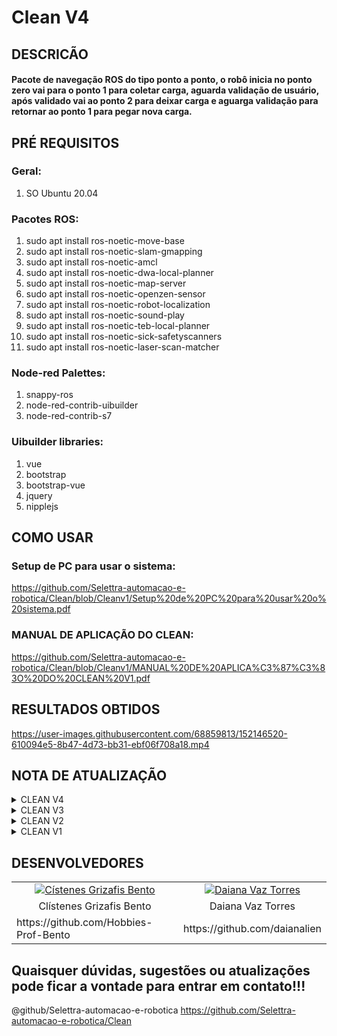 # Clean V4

## DESCRICÃO
#### Pacote de navegação ROS do tipo ponto a ponto, o robô inicia no ponto zero vai para o ponto 1 para coletar carga, aguarda validação de usuário, após validado vai ao ponto 2 para deixar carga e aguarga validação para retornar ao ponto 1 para pegar nova carga.

## PRÉ REQUISITOS

### Geral:
1. SO Ubuntu 20.04

### Pacotes ROS:
1. sudo apt install ros-noetic-move-base
2. sudo apt install ros-noetic-slam-gmapping
3. sudo apt install ros-noetic-amcl
4. sudo apt install ros-noetic-dwa-local-planner
5. sudo apt install ros-noetic-map-server
6. sudo apt install ros-noetic-openzen-sensor
7. sudo apt install ros-noetic-robot-localization
8. sudo apt install ros-noetic-sound-play
9. sudo apt install ros-noetic-teb-local-planner
10. sudo apt install ros-noetic-sick-safetyscanners
11. sudo apt install ros-noetic-laser-scan-matcher


### Node-red Palettes:
1. snappy-ros
2. node-red-contrib-uibuilder
3. node-red-contrib-s7 

### Uibuilder libraries:
1. vue
2. bootstrap
3. bootstrap-vue
4. jquery
5. nipplejs

## COMO USAR

### Setup de PC para usar o sistema:

https://github.com/Selettra-automacao-e-robotica/Clean/blob/Cleanv1/Setup%20de%20PC%20para%20usar%20o%20sistema.pdf

### MANUAL DE APLICAÇÃO DO CLEAN:

https://github.com/Selettra-automacao-e-robotica/Clean/blob/Cleanv1/MANUAL%20DE%20APLICA%C3%87%C3%83O%20DO%20CLEAN%20V1.pdf

## RESULTADOS OBTIDOS

https://user-images.githubusercontent.com/68859813/152146520-610094e5-8b47-4d73-bb31-ebf06f708a18.mp4

## NOTA DE ATUALIZAÇÃO

<details><summary>CLEAN V4</summary>
  
<ul>

<li> 
  
<details><summary>Interface de usuário</summary>

<h2>Adição de feedback de status:</h2>
  
 <h3>Mobile</h3>
  
  ![giffycanvas (11)](https://user-images.githubusercontent.com/72092263/151812344-1c309620-8690-4277-a6c7-5f26130f8926.gif)


  Os outros status são:
  
 - ![C4C4C4](https://user-images.githubusercontent.com/72092263/150834277-5256d399-f94d-4965-9480-547421884d6b.png) Ocupado;
     
 - ![00ffff](https://user-images.githubusercontent.com/72092263/150833504-dd91c3ff-37f4-4a44-9e26-a075ee5e61b6.png) Disponível;

 - ![35F950](https://user-images.githubusercontent.com/72092263/150834036-ce34759c-9d25-48e5-b497-03717b1b4faa.png) Modo manual;
  
 - ![7f00ff](https://user-images.githubusercontent.com/72092263/150833241-fb4ccb08-5f72-4519-99b2-5244171cc106.png) Em gravação;
 
 -  ![ff0000](https://user-images.githubusercontent.com/72092263/151424795-dfc533b8-f9f8-4fe0-91da-165cd81e0be8.png) Falha
    
<h3>Tablet</h3>
  
 ![giffycanvas (12)](https://user-images.githubusercontent.com/72092263/151812735-ab02bb28-b934-4dcf-b694-2528a5275034.gif)



  Os outros status são:
  
 - ![C4C4C4](https://user-images.githubusercontent.com/72092263/150834277-5256d399-f94d-4965-9480-547421884d6b.png) Ocupado;
     
 - ![00ffff](https://user-images.githubusercontent.com/72092263/150833504-dd91c3ff-37f4-4a44-9e26-a075ee5e61b6.png) Disponível;

 - ![35F950](https://user-images.githubusercontent.com/72092263/150834036-ce34759c-9d25-48e5-b497-03717b1b4faa.png) Modo manual;
  
 - ![7f00ff](https://user-images.githubusercontent.com/72092263/150833241-fb4ccb08-5f72-4519-99b2-5244171cc106.png) Em gravação;
 
 -  ![ff0000](https://user-images.githubusercontent.com/72092263/151424795-dfc533b8-f9f8-4fe0-91da-165cd81e0be8.png) Falha
    
<h3>Desktop</h3>

![giffycanvas (13)](https://user-images.githubusercontent.com/72092263/151813005-75488d15-40d3-4da2-a29a-5517e2be6b75.gif)


 Os outros status são:
  
 - ![C4C4C4](https://user-images.githubusercontent.com/72092263/150834277-5256d399-f94d-4965-9480-547421884d6b.png) Ocupado;
     
 - ![00ffff](https://user-images.githubusercontent.com/72092263/150833504-dd91c3ff-37f4-4a44-9e26-a075ee5e61b6.png) Disponível;

 - ![35F950](https://user-images.githubusercontent.com/72092263/150834036-ce34759c-9d25-48e5-b497-03717b1b4faa.png) Modo manual;
  
 - ![7f00ff](https://user-images.githubusercontent.com/72092263/150833241-fb4ccb08-5f72-4519-99b2-5244171cc106.png) Em gravação;
 
 -  ![ff0000](https://user-images.githubusercontent.com/72092263/151424795-dfc533b8-f9f8-4fe0-91da-165cd81e0be8.png) Falha

</details>

</li>
 
<li>
  
<details><summary>feedback visual no robô</summary>

https://user-images.githubusercontent.com/68859813/152146520-610094e5-8b47-4d73-bb31-ebf06f708a18.mp4

</details>
 
</li>
  
  
</ul>
  
</details>


<details><summary>CLEAN V3</summary>

<ul>

<li>

<details><summary>Sistema de Localização</summary>

https://user-images.githubusercontent.com/68859813/149972970-f42ed59d-f6f5-49f9-9dc3-771a58d93b06.mp4

</details>

</li>

<li>

<details><summary>Interface de usuário</summary>

<h3>Feedback da porcentagem de bateria nas telas:</h3>

Para Tablet

![tablet - img1](https://user-images.githubusercontent.com/72092263/148820551-7e79415a-0b63-4e5f-af87-8813e91bd90d.png)
![tablet - img2](https://user-images.githubusercontent.com/72092263/148820570-2f07fb66-d089-448e-a5d5-020712a93dfc.png)

Imagem de quando está carregando

![tablet - img3](https://user-images.githubusercontent.com/72092263/148821360-90efb2e3-7dfb-4cb8-aa1c-eec4a4011e37.png)
![tablet - img4](https://user-images.githubusercontent.com/72092263/148822082-a2a671ac-4fde-4f4f-a50e-00d71a9bdb52.png)

Para Mobile

![mobile - img1](https://user-images.githubusercontent.com/72092263/148820652-c4e34186-b667-4262-b939-4293c552ef8a.png)
![mobile - img2](https://user-images.githubusercontent.com/72092263/148820663-39515d4c-083c-41b1-8462-bb2e5d410cfc.png)

Imagem de quando está carregando

![mobile - img3](https://user-images.githubusercontent.com/72092263/148821442-f8d14720-b86a-428f-8a01-82eaeb2b8e96.png)
![mobile - img4](https://user-images.githubusercontent.com/72092263/148822109-6f2b8372-8f51-40c3-9f75-07f575e3e30e.png)

Para Desktop

![desktop - img1](https://user-images.githubusercontent.com/72092263/148820686-4413c2b3-2816-4587-af38-fedf3ef4cf28.png)
![desktop - img2](https://user-images.githubusercontent.com/72092263/148820693-c42bd14e-4e78-48b1-8852-d850618be884.png)

Imagem de quando está carregando

![desktop - img3](https://user-images.githubusercontent.com/72092263/148821490-e0770d3f-0637-4179-b169-e6d1d81f5fa2.png)
![desktop - img4](https://user-images.githubusercontent.com/72092263/148822141-94d1381b-3230-4d3c-bbd2-1eb44ea2c669.png)

</details>

</li> 

</ul>

</details>
<details><summary>CLEAN V2</summary>
  <h3>Responsividade das telas:</h3>

  Para mobile

  ![img3](https://user-images.githubusercontent.com/72092263/147571146-726c12fd-c4a9-4b62-9dfe-4c01abb291d9.png)
  ![img4](https://user-images.githubusercontent.com/72092263/147571149-8c420102-890a-4444-89d2-355197b76a1e.png)

  Para desktop

  ![img2](https://user-images.githubusercontent.com/72092263/147571183-24e4e2df-782b-4e45-84d9-2c2f2f5c48fa.png)
  ![img1](https://user-images.githubusercontent.com/72092263/147571189-95a1730f-5646-4c23-a117-d915e06dc2b0.png)

</details>

<details><summary>CLEAN V1</summary>  
   
  https://user-images.githubusercontent.com/72092263/147564360-5cc03d4c-f313-4f7f-974e-933ab8ebcc57.mp4
 
</details>

## DESENVOLVEDORES
<table> 
  <tr> 
    <td align="center"><a href="https://www.linkedin.com/in/clistenes-bento-28430911b" target="_blank"><img src="https://user-images.githubusercontent.com/68859813/143960838-cdea45a4-ec09-4e60-8852-b3f1a75d9540.png" alt="Cístenes Grizafis Bento"></a></td>
    <td align="center"><a href="https://www.linkedin.com/in/daiana-vaz-torres-28849210a/" target="_blank"><img src="https://user-images.githubusercontent.com/72092263/147569055-49e03c23-b49d-4950-bd80-2047d6ced9b5.png" 
alt="Daiana Vaz Torres"></a></td>
  </tr>  
  <tr> 
    <td align="center">Clístenes Grizafis Bento</td>
    <td align="center">Daiana Vaz Torres</td>
  </tr>
  
  <tr> 
    <td>https://github.com/Hobbies-Prof-Bento</td>
    <td>https://github.com/daianalien</td>
  </tr>
</table>



## Quaisquer dúvidas, sugestões ou atualizações pode ficar a vontade para entrar em contato!!!

@github/Selettra-automacao-e-robotica
https://github.com/Selettra-automacao-e-robotica/Clean
